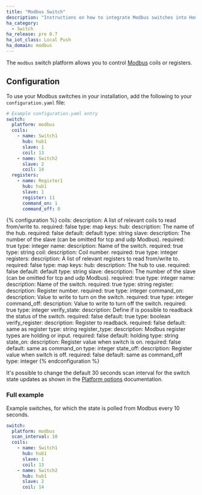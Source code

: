 ```yaml
---
title: "Modbus Switch"
description: "Instructions on how to integrate Modbus switches into Home Assistant."
ha_category:
  - Switch
ha_release: pre 0.7
ha_iot_class: Local Push
ha_domain: modbus
---
```


The `modbus` switch platform allows you to control [Modbus](http://www.modbus.org/) coils or registers.

## Configuration

To use your Modbus switches in your installation, add the following to your `configuration.yaml` file:

```yaml
# Example configuration.yaml entry
switch:
  platform: modbus
  coils:
    - name: Switch1
      hub: hub1
      slave: 1
      coil: 13
    - name: Switch2
      slave: 2
      coil: 14
  registers:
    - name: Register1
      hub: hub1
      slave: 1
      register: 11
      command_on: 1
      command_off: 0
```

{% configuration %}
coils:
  description: A list of relevant coils to read from/write to.
  required: false
  type: map
  keys:
    hub:
      description: The name of the hub.
      required: false
      default: default
      type: string
    slave:
      description: The number of the slave (can be omitted for tcp and udp Modbus).
      required: true
      type: integer
    name:
      description: Name of the switch.
      required: true
      type: string
    coil:
      description: Coil number.
      required: true
      type: integer
registers:
  description: A list of relevant registers to read from/write to.
  required: false
  type: map
  keys:
    hub:
      description: The hub to use.
      required: false
      default: default
      type: string
    slave:
      description: The number of the slave (can be omitted for tcp and udp Modbus).
      required: true
      type: integer
    name:
      description: Name of the switch.
      required: true
      type: string
    register:
      description: Register number.
      required: true
      type: integer
    command_on:
      description: Value to write to turn on the switch.
      required: true
      type: integer
    command_off:
      description: Value to write to turn off the switch.
      required: true
      type: integer
    verify_state:
      description: Define if is possible to readback the status of the switch.
      required: false
      default: true
      type: boolean
    verify_register:
      description: Register to readback.
      required: false
      default: same as register
      type: string
    register_type:
      description: Modbus register types are holding or input.
      required: false
      default: holding
      type: string
    state_on:
      description: Register value when switch is on.
      required: false
      default: same as command_on
      type: integer
    state_off:
      description: Register value when switch is off.
      required: false
      default: same as command_off
      type: integer
{% endconfiguration %}

It's possible to change the default 30 seconds scan interval for the switch state updates as shown in the [Platform options](/docs/configuration/platform_options/#scan-interval) documentation.

### Full example

Example switches, for which the state is polled from Modbus every 10 seconds.

```yaml
switch:
  platform: modbus
  scan_interval: 10
  coils:
    - name: Switch1
      hub: hub1
      slave: 1
      coil: 13
    - name: Switch2
      hub: hub1
      slave: 2
      coil: 14
```
